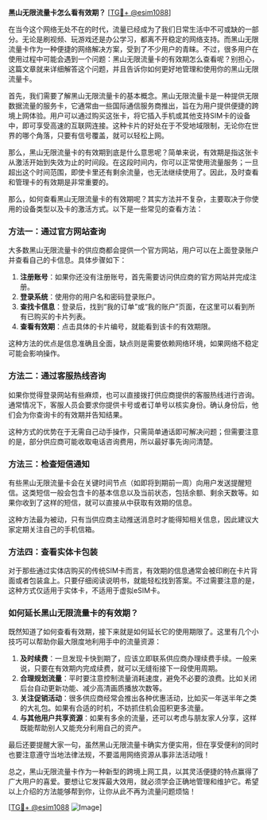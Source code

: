 **黑山无限流量卡怎么看有效期？** [[TG💪+ @esim1088](https://t.me/s/esim1088)]

在当今这个网络无处不在的时代，流量已经成为了我们日常生活中不可或缺的一部分。无论是刷视频、玩游戏还是办公学习，都离不开稳定的网络支持。而黑山无限流量卡作为一种便捷的网络解决方案，受到了不少用户的青睐。不过，很多用户在使用过程中可能会遇到一个问题：黑山无限流量卡的有效期怎么查看呢？别担心，这篇文章就来详细解答这个问题，并且告诉你如何更好地管理和使用你的黑山无限流量卡。

首先，我们需要了解黑山无限流量卡的基本概念。黑山无限流量卡是一种提供无限数据流量的服务卡，它通常由一些国际通信服务商推出，旨在为用户提供便捷的跨境上网体验。用户可以通过购买这张卡，将它插入手机或其他支持SIM卡的设备中，即可享受高速的互联网连接。这种卡片的好处在于不受地域限制，无论你在世界的哪个角落，只要有信号覆盖，就可以轻松上网。

那么，黑山无限流量卡的有效期到底是什么意思呢？简单来说，有效期是指这张卡从激活开始到失效为止的时间段。在这段时间内，你可以正常使用流量服务；一旦超出这个时间范围，即使卡里还有剩余流量，也无法继续使用了。因此，及时查看和管理卡的有效期是非常重要的。

那么，如何查看黑山无限流量卡的有效期呢？其实方法并不复杂，主要取决于你使用的设备类型以及卡的激活方式。以下是一些常见的查看方法：

### 方法一：通过官方网站查询

大多数黑山无限流量卡的供应商都会提供一个官方网站，用户可以在上面登录账户并查看自己的卡信息。具体步骤如下：

1. **注册账号**：如果你还没有注册账号，首先需要访问供应商的官方网站并完成注册。
2. **登录系统**：使用你的用户名和密码登录账户。
3. **查找卡信息**：登录后，找到“我的订单”或“我的账户”页面，在这里可以看到所有已购买的卡片列表。
4. **查看有效期**：点击具体的卡片编号，就能看到该卡的有效期限。

这种方法的优点是信息准确且全面，缺点则是需要依赖网络环境，如果网络不稳定可能会影响操作。

### 方法二：通过客服热线咨询

如果你觉得登录网站有些麻烦，也可以直接拨打供应商提供的客服热线进行咨询。通常情况下，客服人员会要求你提供卡号或者订单号以核实身份。确认身份后，他们会为你查询卡的有效期并告知结果。

这种方式的优势在于无需自己动手操作，只需简单通话即可解决问题；但需要注意的是，部分供应商可能收取电话咨询费用，所以最好事先询问清楚。

### 方法三：检查短信通知

有些黑山无限流量卡会在关键时间节点（如即将到期前一周）向用户发送提醒短信。这类短信一般会包含卡的基本信息以及当前状态，包括余额、剩余天数等。如果你收到了这样的短信，就可以直接从中获取有效期的信息。

这种方法最为被动，只有当供应商主动推送消息时才能得知相关信息，因此建议大家定期关注自己的手机信箱。

### 方法四：查看实体卡包装

对于那些通过实体店购买的传统SIM卡而言，有效期的信息通常会被印刷在卡片背面或者包装盒上。只要仔细阅读说明书，就能轻松找到答案。不过需要注意的是，这种方式仅适用于实体卡，不适用于虚拟eSIM卡。

### 如何延长黑山无限流量卡的有效期？

既然知道了如何查看有效期，接下来就是如何延长它的使用期限了。这里有几个小技巧可以帮助你最大限度地利用手中的流量资源：

1. **及时续费**：一旦发现卡快到期了，应该立即联系供应商办理续费手续。一般来说，只要在有效期内完成续费，就可以无缝衔接下一段使用周期。
2. **合理规划流量**：平时要注意控制流量消耗速度，避免不必要的浪费。比如关闭后台自动更新功能、减少高清画质播放次数等。
3. **关注促销活动**：很多供应商经常会推出各种优惠活动，比如买一年送半年之类的大礼包。如果有合适的时机，不妨抓住机会囤积更多流量。
4. **与其他用户共享资源**：如果有多余的流量，还可以考虑与朋友家人分享，这样既能帮助别人又能充分利用自己的资产。

最后还要提醒大家一句，虽然黑山无限流量卡确实方便实用，但在享受便利的同时也要注意遵守当地法律法规，不要滥用网络资源从事非法活动哦！

总之，黑山无限流量卡作为一种新型的跨境上网工具，以其灵活便捷的特点赢得了广大用户的喜爱。要想让它发挥最大效用，就必须学会正确地管理和维护它。希望以上介绍的方法能够帮到你，让你从此不再为流量问题烦恼！

[[TG💪+ @esim1088](https://t.me/s/esim1088) ![Image](https://i.postimg.cc/4NQfJmqS/Snipaste-2025-05-13-00-14-12.png)]